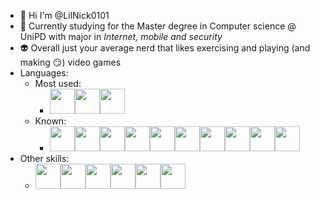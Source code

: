 - 👋 Hi I'm @LilNick0101
- :closed_book: Currently studying for the Master degree in Computer science @ UniPD with major in _Internet, mobile and security_
- :alien: Overall just your average nerd that likes exercising and playing (and making :smirk:) video games
- Languages:
  - Most used:
    - <img src="https://cdn.jsdelivr.net/gh/devicons/devicon@latest/icons/java/java-original-wordmark.svg" height=40 width=40/><img src="https://cdn.jsdelivr.net/gh/devicons/devicon@latest/icons/python/python-original-wordmark.svg" height=40 width=40/><img src="https://cdn.jsdelivr.net/gh/devicons/devicon@latest/icons/javascript/javascript-plain.svg" height=40 width=40/>
  - Known:
    - <img src="https://cdn.jsdelivr.net/gh/devicons/devicon@latest/icons/bash/bash-original.svg" height=40 width=40/><img src="https://cdn.jsdelivr.net/gh/devicons/devicon@latest/icons/ohmyzsh/ohmyzsh-original.svg" height=40 width=40/><img src="https://cdn.jsdelivr.net/gh/devicons/devicon@latest/icons/c/c-plain.svg" height=40 width=40/><img src="https://cdn.jsdelivr.net/gh/devicons/devicon@latest/icons/cplusplus/cplusplus-plain.svg" height=40 width=40/><img src="https://cdn.jsdelivr.net/gh/devicons/devicon@latest/icons/csharp/csharp-plain.svg" height=40 width=40/><img src="https://cdn.jsdelivr.net/gh/devicons/devicon@latest/icons/typescript/typescript-plain.svg" height=40 width=40/><img src="https://cdn.jsdelivr.net/gh/devicons/devicon@latest/icons/kotlin/kotlin-original.svg" height=40 width=40/><img src="https://cdn.jsdelivr.net/gh/devicons/devicon@latest/icons/dart/dart-original.svg" height=40 width=40/><img src="https://cdn.jsdelivr.net/gh/devicons/devicon@latest/icons/php/php-original.svg" height=40 width=40/><img src="https://cdn.jsdelivr.net/gh/devicons/devicon@latest/icons/rust/rust-original.svg" height=40 width=40/>
- Other skills:
  - <img src="https://www.eu-startups.com/wp-content/uploads/2022/12/typst.jpg" height=40 width=40/><img src="https://cdn.jsdelivr.net/gh/devicons/devicon@latest/icons/canva/canva-original.svg" height=40 width=40/><img src="https://cdn.jsdelivr.net/gh/devicons/devicon@latest/icons/latex/latex-original.svg" height=40 width=40/><img src="https://cdn.jsdelivr.net/gh/devicons/devicon@latest/icons/docker/docker-plain.svg" height=40 width=40/><img src="https://cdn.jsdelivr.net/gh/devicons/devicon@latest/icons/kubernetes/kubernetes-plain.svg" height=40 width=40/><img src="https://cdn.jsdelivr.net/gh/devicons/devicon@latest/icons/notion/notion-original.svg" height=40 width=40/>
          
          
          
          
          
          
          
          
          
          

<!---
LilNick0101/LilNick0101 is a ✨ special ✨ repository because its `README.md` (this file) appears on your GitHub profile.
You can click the Preview link to take a look at your changes.
--->
